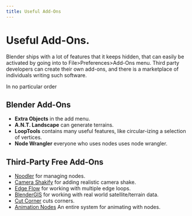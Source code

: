 ```yaml
---
title: Useful Add-Ons
---
```

# Useful Add-Ons.
Blender ships with a lot of features that it keeps hidden, that can easily be activated by going into to File>Preferences>Add-Ons menu. Third party developers can create their own add-ons, and there is a marketplace of individuals writing such software.

In no particular order

## Blender Add-Ons
- **Extra Objects** in the add menu.
- **A.N.T. Landscape** can generate terrains.
- **LoopTools** contains many useful features, like circular-izing a selection of vertices.
- **Node Wrangler** everyone who uses nodes uses node wrangler.

## Third-Party Free Add-Ons
- [Noodler](https://blenderartists.org/t/noodler-py/1297740) for managing nodes.
- [Camera Shakify](https://github.com/cessen/camera_shakify) for adding realistic camera shake.
- [Edge Flow](https://github.com/BenjaminSauder/EdgeFlow) for working with multiple edge loops.
- [BlenderGIS](https://github.com/domlysz/BlenderGIS) for working with real world satellite/terrain data.
- [Cut Corner](https://kushiro.gumroad.com/l/varlxb) cuts corners.
- [Animation Nodes](https://animation-nodes.com/) An entire system for animating with nodes.
